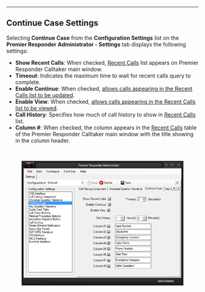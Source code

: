   ----------------------------
  **Continue Case Settings**
  ----------------------------

Selecting **Continue Case** from the **Configuration Settings** list on
the **Premier Responder** **Administrator - Settings** tab displays the
following settings:

-   **Show Recent Calls**: When checked, [Recent
    Calls](<Ending a Case.md>) list appears on Premier Responder
    Calltaker main window.
-   **Timeout**: Indicates the maximum time to wait for recent calls
    query to complete.
-   **Enable Continue**: When checked, [allows calls appearing in the
    Recent Calls list to be updated](<Update Case.md>).
-   **Enable View**: When checked, [allows calls appearing in the Recent
    Calls list to be viewed](<Ending a Case.md>).
-   **Call History**: Specifies how much of call history to show in
    [Recent Calls](<Ending a Case.md>) list.
-   **Column \#**: When checked, the column appears in the [Recent
    Calls](<Ending a Case.md>) table of the Premier Responder
    Calltaker main window with the title showing in the column header.

 

<figure><img src=".gitbook/assets/Continue Case Settings_files/Image001.png" alt=""><figcaption></figcaption></figure> 
